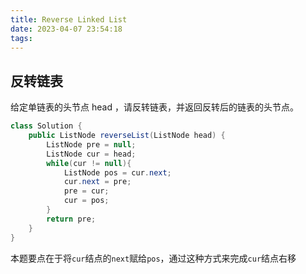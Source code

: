 ```yaml
---
title: Reverse Linked List
date: 2023-04-07 23:54:18
tags:
---
```


## 反转链表
给定单链表的头节点 head ，请反转链表，并返回反转后的链表的头节点。
```java
class Solution {
    public ListNode reverseList(ListNode head) {
        ListNode pre = null;
        ListNode cur = head;
        while(cur != null){
            ListNode pos = cur.next;
            cur.next = pre;
            pre = cur;
            cur = pos;
        }
        return pre;
    }
}
```
本题要点在于将`cur`结点的`next`赋给`pos`，通过这种方式来完成`cur`结点右移